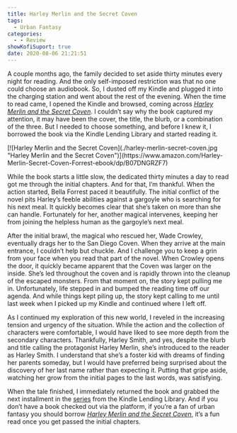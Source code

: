 ```yaml
---
title: Harley Merlin and the Secret Coven
tags:
  - Urban Fantasy
categories:
  - - Review
showKofiSuport: true
date: 2020-08-06 21:21:51
---
```


A couple months ago, the family decided to set aside thirty minutes every night for reading. And the only self-imposed restriction was that no one could choose an audiobook. So, I dusted off my Kindle and plugged it into the charging station and went about the rest of the evening. When the time to read came, I opened the Kindle and browsed, coming across [*Harley Merlin and the Secret Coven*](https://www.amazon.com/Harley-Merlin-Secret-Coven-Forrest-ebook/dp/B07DNGRZF7). I couldn’t say why the book captured my attention, it may have been the cover, the title, the blurb, or a combination of the three. But I needed to choose something, and before I knew it, I borrowed the book via the Kindle Lending Library and started reading it.<!-- more -->

<div class="center">[![Harley Merlin and the Secret Coven](./harley-merlin-secret-coven.jpg "Harley Merlin and the Secret Coven")](https://www.amazon.com/Harley-Merlin-Secret-Coven-Forrest-ebook/dp/B07DNGRZF7)</div>

While the book starts a little slow, the dedicated thirty minutes a day to read got me through the initial chapters. And for that, I’m thankful. When the action started, Bella Forrest paced it beautifully. The initial conflict of the novel pits Harley’s feeble abilities against a gargoyle who is searching for his next meal. It quickly becomes clear that she’s taken on more than she can handle. Fortunately for her, another magical intervenes, keeping her from joining the helpless human as the gargoyle’s next meal.

After the initial brawl, the magical who rescued her, Wade Crowley, eventually drags her to the San Diego Coven. When they arrive at the main entrance, I couldn’t help but chuckle. And I challenge you to keep a grin from your face when you read that part of the novel. When Crowley opens the door, it quickly became apparent that the Coven was larger on the inside. She’s led throughout the coven and is rapidly thrown into the cleanup of the escaped monsters. From that moment on, the story kept pulling me in. Unfortunately, life stepped in and bumped the reading time off our agenda. And while things kept piling up, the story kept calling to me until last week when I picked up my Kindle and continued where I left off.

As I continued my exploration of this new world, I reveled in the increasing tension and urgency of the situation. While the action and the collection of characters were comfortable, I would have liked to see more depth from the secondary characters. Thankfully, Harley Smith, and yes, despite the blurb and title calling the protagonist Harley Merlin, she’s introduced to the reader as Harley Smith. I understand that she’s a foster kid with dreams of finding her parents someday, but I would have preferred being surprised about the discovery of her last name rather than expecting it. Putting that gripe aside, watching her grow from the initial pages to the last words, was satisfying.

When the tale finished, I immediately returned the book and grabbed the next installment in the [series](https://www.amazon.com/gp/product/B07H9KMK78?ref_=dbs_p_mng_rwt_ser_shvlr&storeType=ebooks) from the Kindle Lending Library. And if you don’t have a book checked out via the platform, if you’re a fan of urban fantasy you should borrow [*Harley Merlin and the Secret Coven*](https://www.amazon.com/Harley-Merlin-Secret-Coven-Forrest-ebook/dp/B07DNGRZF7), it’s a fun read once you get passed the initial chapters.
